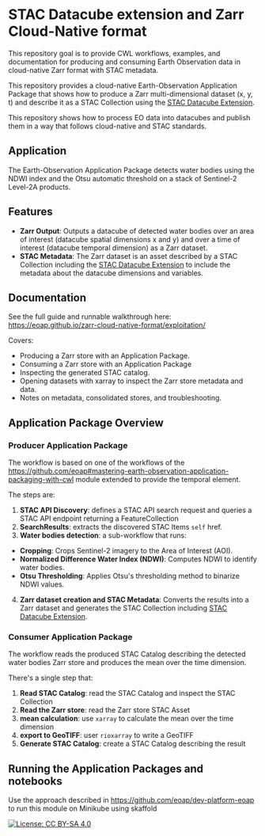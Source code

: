 # STAC Datacube extension and Zarr Cloud-Native format

This repository goal is to provide CWL workflows, examples, and documentation for producing and consuming Earth Observation data in cloud-native Zarr format with STAC metadata.

This repository provides a cloud-native Earth-Observation Application Package that shows how to produce a Zarr multi-dimensional dataset (x, y, t) and describe it as a STAC Collection using the [STAC Datacube Extension](https://stac-extensions.github.io/datacube/).

This repository shows how to process EO data into datacubes and publish them in a way that follows cloud-native and STAC standards.

## Application

The Earth-Observation Application Package detects water bodies using the NDWI index and the Otsu automatic threshold on a stack of Sentinel-2 Level-2A products.

## Features

- **Zarr Output**: Outputs a datacube of detected water bodies over an area of interest (datacube spatial dimensions x and y) and over a time of interest (datacube temporal dimension) as a Zarr dataset.
- **STAC Metadata**: The Zarr dataset is an asset described by a STAC Collection including the [STAC Datacube Extension](https://stac-extensions.github.io/datacube/) to include the metadata about the datacube dimensions and variables.

## Documentation

See the full guide and runnable walkthrough here: https://eoap.github.io/zarr-cloud-native-format/exploitation/

Covers:

* Producing a Zarr store with an Application Package.
* Consuming a Zarr store with an Application Package
* Inspecting the generated STAC catalog.
* Opening datasets with xarray to inspect the Zarr store metadata and data.
* Notes on metadata, consolidated stores, and troubleshooting.


## Application Package Overview

### Producer Application Package

The workflow is based on one of the workflows of the https://github.com/eoap#mastering-earth-observation-application-packaging-with-cwl module extended to provide the temporal element.

The steps are:

1. **STAC API Discovery**: defines a STAC API search request and queries a STAC API endpoint returning a FeatureCollection
2. **SearchResults**: extracts the discovered STAC Items `self` href.
3. **Water bodies detection**: a sub-workflow that runs: 
  * **Cropping**: Crops Sentinel-2 imagery to the Area of Interest (AOI).
  * **Normalized Difference Water Index (NDWI)**: Computes NDWI to identify water bodies.
  * **Otsu Thresholding**: Applies Otsu's thresholding method to binarize NDWI values.
4. **Zarr dataset creation and STAC Metadata**: Converts the results into a Zarr dataset and generates the STAC Collection including [STAC Datacube Extension](https://stac-extensions.github.io/datacube/).

### Consumer Application Package

The workflow reads the produced STAC Catalog describing the detected water bodies Zarr store and produces the mean over the time dimension.

There's a single step that:

1. **Read STAC Catalog**: read the STAC Catalog and inspect the STAC Collection
2. **Read the Zarr store**: read the Zarr store STAC Asset
3. **mean calculation**: use `xarray` to calculate the mean over the time dimension
4. **export to GeoTIFF**: user `rioxarray` to write a GeoTIFF
5. **Generate STAC Catalog**: create a STAC Catalog describing the result

## Running the Application Packages and notebooks

Use the approach described in https://github.com/eoap/dev-platform-eoap to run this module on Minikube using skaffold

[![License: CC BY-SA 4.0](https://img.shields.io/badge/License-CC_BY--SA_4.0-lightgrey.svg)](https://creativecommons.org/licenses/by-sa/4.0/)
